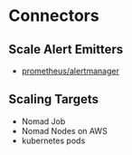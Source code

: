 # Connectors

## Scale Alert Emitters

- [prometheus/alertmanager](https://prometheus.io/docs/alerting/alertmanager/)

## Scaling Targets

- Nomad Job
- Nomad Nodes on AWS
- kubernetes pods
